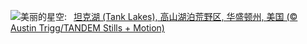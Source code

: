 ![](https://www.bing.com/th?id=OHR.TankLakes_ZH-CN6402368934_UHD.jpg&w=1000)美丽的星空:&nbsp;&ensp;[坦克湖 (Tank Lakes), 高山湖泊荒野区, 华盛顿州, 美国 (© Austin Trigg/TANDEM Stills + Motion)](https://www.bing.com/th?id=OHR.TankLakes_ZH-CN6402368934_UHD.jpg)
<br><br/>
